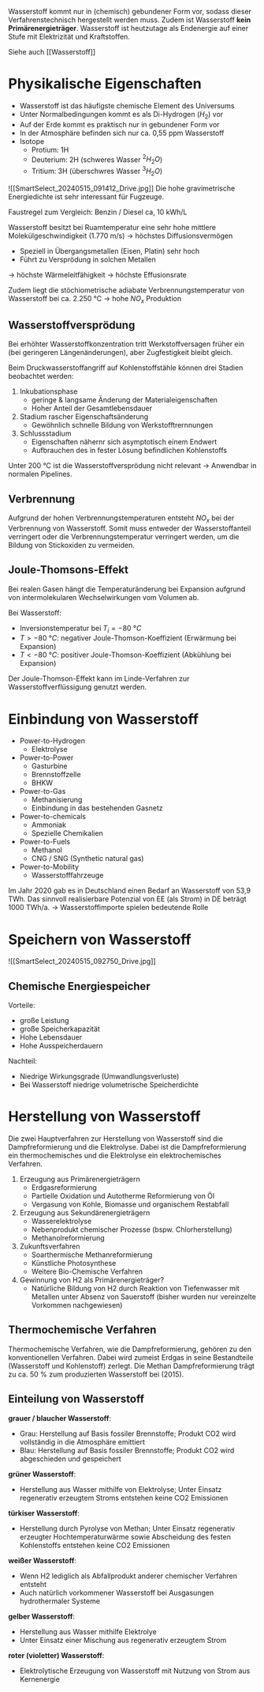 Wasserstoff kommt nur in (chemisch) gebundener Form vor, sodass dieser Verfahrenstechnisch hergestellt werden muss. Zudem ist Wasserstoff **kein Primärenergieträger**. Wasserstoff ist heutzutage als Endenergie auf einer Stufe mit Elektrizität und Kraftstoffen.

Siehe auch [[Wasserstoff]]
# Physikalische Eigenschaften
- Wasserstoff ist das häufigste chemische Element des Universums
- Unter Normalbedingungen kommt es als Di-Hydrogen ($H_2$) vor
- Auf der Erde kommt es praktisch nur in gebundener Form vor
- In der Atmosphäre befinden sich nur ca. 0,55 ppm Wasserstoff
- Isotope
	- Protium: 1H
	- Deuterium: 2H (schweres Wasser $^2H_2O$)
	- Tritium: 3H (überschwres Wasser $^3H_2O$)

![[SmartSelect_20240515_091412_Drive.jpg]]
Die hohe gravimetrische Energiedichte ist sehr interessant für Fugzeuge.

Faustregel zum Vergleich: Benzin / Diesel ca, 10 kWh/L

Wasserstoff besitzt bei Ruamtemperatur eine sehr hohe mittlere Molekülgeschwindigkeit (1.770 m/s)
-> höchstes Diffusionsvermögen
- Speziell in Übergangsmetallen (Eisen, Platin) sehr hoch
- Führt zu Versprödung in solchen Metallen

-> höchste Wärmeleitfähigkeit
-> höchste Effusionsrate

Zudem liegt die stöchiometrische adiabate Verbrennungstemperatur von Wasserstoff bei ca. 2.250 °C -> hohe $NO_x$ Produktion

## Wasserstoffversprödung
Bei erhöhter Wasserstoffkonzentration tritt Werkstoffversagen früher ein (bei geringeren Längenänderungen), aber Zugfestigkeit bleibt gleich.

Beim Druckwasserstoffangriff auf Kohlenstoffstähle können drei Stadien beobachtet werden:
1. Inkubationsphase
	- geringe & langsame Änderung der Materialeigenschaften
	- Hoher Anteil der Gesamtlebensdauer
2. Stadium rascher Eigenschaftsänderung
	- Gewöhnlich schnelle Bildung von Werkstofftrernnungen
3. Schlussstadium
	- Eigenschaften nähernr sich asymptotisch einem Endwert
	- Aufbrauchen des in fester Lösung befindlichen Kohlenstoffs

Unter 200 °C ist die Wasserstoffversprödung nicht relevant -> Anwendbar in normalen Pipelines.
## Verbrennung
Aufgrund der hohen Verbrennungstemperaturen entsteht $NO_x$ bei der Verbrennung von Wasserstoff. Somit muss entweder der Wasserstoffanteil verringert oder die Verbrennungstemperatur verringert werden, um die Bildung von Stickoxiden zu vermeiden.
## Joule-Thomsons-Effekt
Bei realen Gasen hängt die Temperaturänderung bei Expansion aufgrund von intermolekularen Wechselwirkungen vom Volumen ab.

Bei Wasserstoff:
- Inversionstemperatur bei $T_i=-80\ °C$
- $T>-80\ °C$: negativer Joule-Thomson-Koeffizient (Erwärmung bei Expansion)
- $T< -80\ °C$: positiver Joule-Thomson-Koeffizient (Abkühlung bei Expansion)

Der Joule-Thomson-Effekt kann im Linde-Verfahren zur Wasserstoffverflüssigung genutzt werden.
# Einbindung von Wasserstoff
- Power-to-Hydrogen
	- Elektrolyse
- Power-to-Power
	- Gasturbine
	- Brennstoffzelle
	- BHKW
- Power-to-Gas
	- Methanisierung
	- Einbindung in das bestehenden Gasnetz
- Power-to-chemicals
	- Ammoniak
	- Spezielle Chemikalien
- Power-to-Fuels
	- Methanol
	- CNG / SNG (Synthetic natural gas)
- Power-to-Mobility
	- Wasserstofffahrzeuge

Im Jahr 2020 gab es in Deutschland einen Bedarf an Wasserstoff von 53,9 TWh. Das sinnvoll realisierbare Potenzial von EE (als Strom) in DE beträgt 1000 TWh/a.
-> Wasserstoffimporte spielen bedeutende Rolle
# Speichern von Wasserstoff
![[SmartSelect_20240515_092750_Drive.jpg]]
## Chemische Energiespeicher
Vorteile:
- große Leistung
- große Speicherkapazität
- Hohe Lebensdauer
- Hohe Ausspeicherdauern

Nachteil:
- Niedrige Wirkungsgrade (Umwandlungsverluste)
- Bei Wasserstoff niedrige volumetrische Speicherdichte

# Herstellung von Wasserstoff
Die zwei Hauptverfahren zur Herstellung von Wasserstoff sind die Dampfreformierung und die Elektrolyse. Dabei ist die Dampfreformierung ein thermochemisches und die Elektrolyse ein elektrochemisches Verfahren.

1. Erzeugung aus Primärenergieträgern
	- Erdgasreformierung
	- Partielle Oxidation und Autotherme Reformierung von Öl
	- Vergasung von Kohle, Biomasse und organischem Restabfall
2. Erzeugung aus Sekundärenergieträgern
	- Wasserelektrolyse
	- Nebenprodukt chemischer Prozesse (bspw. Chlorherstellung)
	- Methanolreformierung
3. Zukunftsverfahren
	- Soarthermische Methanreformierung
	- Künstliche Photosynthese
	- Weitere Bio-Chemische Verfahren
4. Gewinnung von H2 als Primärenergieträger?
	- Natürliche Bildung von H2 durch Reaktion von Tiefenwasser mit Metallen unter Absenz von Sauerstoff (bisher wurden nur vereinzelte Vorkommen nachgewiesen)

## Thermochemische Verfahren
Thermochemische Verfahren, wie die Dampfreformierung, gehören zu den konventionellen Verfahren. Dabei wird zumeist Erdgas in seine Bestandteile (Wasserstoff und Kohlenstoff) zerlegt. Die Methan Dampfreformierung trägt zu ca. 50 % zum produzierten Wasserstoff bei (2015).
## Einteilung von Wasserstoff
**grauer / blaucher Wasserstoff**:
- Grau: Herstellung auf Basis fossiler Brennstoffe; Produkt CO2 wird vollständig in die Atmosphäre emittiert
- Blau: Herstellung auf Basis fossiler Brennstoffe; Produkt CO2 wird abgeschieden und gespeichert

**grüner Wasserstoff**:
- Herstellung aus Wasser mithilfe von Elektrolyse; Unter Einsatz regenerativ erzeugtem Stroms entstehen keine CO2 Emissionen

**türkiser Wasserstoff**:
- Herstellung durch Pyrolyse von Methan; Unter Einsatz regenerativ erzeugter Hochtemperaturwärme sowie Abscheidung des festen Kohlenstoffs entstehen keine CO2 Emissionen

**weißer Wasserstoff**:
- Wenn H2 lediglich als Abfallprodukt anderer chemischer Verfahren entsteht
- Auch natürlich vorkommener Wasserstoff bei Ausgasungen hydrothermaler Systeme

**gelber Wasserstoff**:
- Herstellung aus Wasser mithilfe Elektrolye
- Unter Einsatz einer Mischung aus regenerativ erzeugtem Strom

**roter (violetter) Wasserstoff**:
- Elektrolytische Erzeugung von Wasserstoff mit Nutzung von Strom aus Kernenergie

